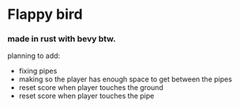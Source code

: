 # Flappy bird

### made in rust with bevy btw.

planning to add:

- fixing pipes
- making so the player has enough space to get between the pipes
- reset score when player touches the ground
- reset score when player touches the pipe
